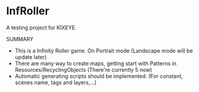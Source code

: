 # InfRoller
A testing project for KIXEYE.

SUMMARY
- This is a Infinity Roller game. On Portrait mode (Landscape mode will be update later)
- There are many way to create maps, getting start with Patterns in Resources/RecyclingObjects (There're currently 5 now)
- Automatic generating scripts should be implemented. (For constant, scenes name, tags and layers,...)

